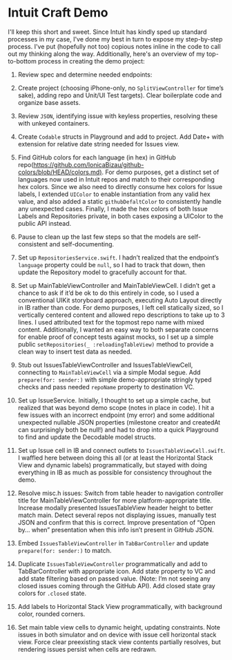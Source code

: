 # Intuit Craft Demo

I'll keep this short and sweet. Since Intuit has kindly sped up standard processes in my case, I've done my best in turn to expose my step-by-step process. I've put (hopefully not too) copious notes inline in the code to call out my thinking along the way. Additionally, here's an overview of my top-to-bottom process in creating the demo project: 

1. Review spec and determine needed endpoints:

2. Create project (choosing iPhone-only, no `SplitViewController` for time’s sake), adding repo and Unit/UI Test targets). Clear boilerplate code and organize base assets.

3. Review `JSON`, identifying issue with keyless properties, resolving these with unkeyed containers. 

4. Create `Codable` structs in Playground and add to project. Add Date+ with extension for relative date string needed for Issues view. 

5. Find GitHub colors for each language (in hex) in GitHub repo([https://github.com/IonicaBizau/github-colors/blob/HEAD/colors.md)](https://github.com/IonicaBizau/github-colors/blob/HEAD/colors.md). For demo purposes, get a distinct set of languages now used in Intuit repos and match to their corresponding hex colors. Since we also need to directly consume hex colors for Issue labels, I extended `UIColor` to enable instantiation from any valid hex value, and also added a static `githubDefaltColor` to consistently handle any unexpected cases. Finally, I made the hex colors of both Issue Labels and Repositories private, in both cases exposing a UIColor to the public API instead.

6. Pause to clean up the last few steps so that the models are self-consistent and self-documenting.

7. Set up `RepositoriesService.swift`. I hadn’t realized that the endpoint’s `language` property could be `null`, so I had to track that down, then update the Repository model to gracefully account for that.

8. Set up MainTableViewController and MainTableViewCell. I didn’t get a chance to ask if it’d be ok to do this entirely in code, so I used a conventional UIKit storyboard approach, executing Auto Layout directly in IB rather than code. For demo purposes, I left cell statically sized, so I vertically centered content and allowed repo descriptions to take up to 3 lines. I used attributed text for the topmost repo name with mixed content.  Additionally, I wanted an easy way to both separate concerns for enable proof of concept tests against mocks, so I set up a simple public `setRepositories(_ :reloadingTableView)` method to provide a clean way to insert test data as needed.

9. Stub out IssuesTableViewController and IssuesTableViewCell, connecting to `MainTableViewCell` via a simple Modal segue. Add `prepare(for: sender:)` with simple demo-appropriate stringly  typed checks and pass needed `repoName` property to destination VC.

10. Set up IssueService. Initially, I thought to set up a simple cache, but realized that was beyond demo scope (notes in place in code). I hit a few issues with an incorrect endpoint (my error) and some additional unexpected nullable JSON properties (milestone creator and createdAt can surprisingly both be null!) and had to drop into a quick Playground to find and update the Decodable model structs.

11. Set up Issue cell in IB and connect outlets to `IssuesTableViewCell.swift`.  I waffled here between doing this all (or at least the Horizontal Stack View and dynamic labels) programmatically, but stayed with doing everything in IB as much as possible for consistency throughout the demo. 

12. Resolve misc.h issues: Switch from table header to navigation controller title for MainTableViewController for more platform-appropriate title.  Increase modally presented IssuesTableView header height to better match main.  Detect several repos not displaying issues, manually test JSON and confirm that this is correct. Improve presentation of “Open by… when” presentation when this info isn’t present in GitHub JSON. 

13. Embed `IssuesTableViewController` in `TabBarController` and update  `prepare(for: sender:)` to match. 

14. Duplicate `IssuesTableViewController` programmatically and add to TabBarController with appropriate icon. Add state property to VC and add state filtering based on passed value. (Note: I’m not seeing any closed issues coming through the GitHub API).  Add closed state gray colors for `.closed` state. 

15. Add labels to Horizontal Stack View programmatically, with background color, rounded corners.

16. Set main table view cells to dynamic height, updating constraints. Note issues in both simulator and on device with issue cell horizontal stack view. Force clear preexisting stack view contents partially resolves, but rendering issues persist when cells are redrawn.